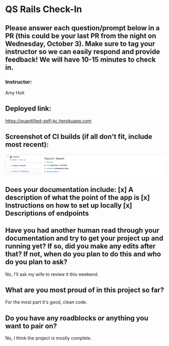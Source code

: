 # QS Rails Check-In
## Please answer each question/prompt below in a PR (this could be your last PR from the night on Wednesday, October 3). Make sure to tag your instructor so we can easily respond and provide feedback! We will have 10-15 minutes to check in.

### Instructor:

Amy Holt

## Deployed link:

https://quantified-self-kc.herokuapp.com

## Screenshot of CI builds (if all don't fit, include most recent):

![image](https://github.com/KeeganCorrigan/quantified_self/blob/master/Screen%20Shot%202018-10-04%20at%2012.16.10%20PM.png)

## Does your documentation include: [x] A description of what the point of the app is [x] Instructions on how to set up locally [x] Descriptions of endpoints

## Have you had another human read through your documentation and try to get your project up and running yet? If so, did you make any edits after that? If not, when do you plan to do this and who do you plan to ask?

No, I'll ask my wife to review it this weekend.

## What are you most proud of in this project so far?

For the most part it's good, clean code.

## Do you have any roadblocks or anything you want to pair on?

No, I think the project is mostly complete.

